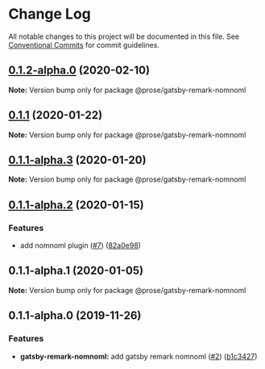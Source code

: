 # Change Log

All notable changes to this project will be documented in this file.
See [Conventional Commits](https://conventionalcommits.org) for commit guidelines.

## [0.1.2-alpha.0](https://github.com/prosejs/prose/compare/@prose/gatsby-remark-nomnoml@0.1.1...@prose/gatsby-remark-nomnoml@0.1.2-alpha.0) (2020-02-10)

**Note:** Version bump only for package @prose/gatsby-remark-nomnoml





## [0.1.1](https://github.com/prosejs/prose/compare/@prose/gatsby-remark-nomnoml@0.1.1-alpha.3...@prose/gatsby-remark-nomnoml@0.1.1) (2020-01-22)

**Note:** Version bump only for package @prose/gatsby-remark-nomnoml





## [0.1.1-alpha.3](https://github.com/prosejs/prose/compare/@prose/gatsby-remark-nomnoml@0.1.1-alpha.2...@prose/gatsby-remark-nomnoml@0.1.1-alpha.3) (2020-01-20)

**Note:** Version bump only for package @prose/gatsby-remark-nomnoml





## [0.1.1-alpha.2](https://github.com/prosejs/prose/compare/@prose/gatsby-remark-nomnoml@0.1.1-alpha.1...@prose/gatsby-remark-nomnoml@0.1.1-alpha.2) (2020-01-15)


### Features

* add nomnoml plugin ([#7](https://github.com/prosejs/prose/issues/7)) ([82a0e98](https://github.com/prosejs/prose/commit/82a0e98ad6bc1c26dddd9f2b786e56b6e6cbc517))





## 0.1.1-alpha.1 (2020-01-05)

**Note:** Version bump only for package @prose/gatsby-remark-nomnoml





## 0.1.1-alpha.0 (2019-11-26)


### Features

* **gatsby-remark-nomnoml:** add gatsby remark nomnoml ([#2](https://github.com/prosejs/prose/issues/2)) ([b1c3427](https://github.com/prosejs/prose/commit/b1c34275b763b2e98c3c986f796b16512b0d3484))
